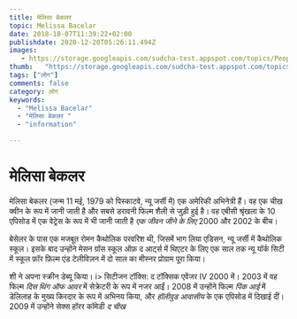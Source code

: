 ```yaml
---
title: मेलिसा बेकलर 
topic: Melissa Bacelar
date: 2018-10-07T11:39:22+02:00
publishdate: 2020-12-20T05:26:11.494Z
images: 
   - https://storage.googleapis.com/sudcha-test.appspot.com/topics/People/melissa_bacelar/1.jpeg
thumb:   "https://storage.googleapis.com/sudcha-test.appspot.com/topics/People/melissa_bacelar/thumb.jpeg"
tags: ["लोग"]
comments: false
category: लोग
keywords: 
  - "Melissa Bacelar"
  - "मेलिसा बेकलर "
  - "information"

---
```

<h1> मेलिसा बेकलर </h1> <p> मेलिसा बेकलर (जन्म 11 मई, 1979 को पिस्काटवे, न्यू जर्सी में) एक अमेरिकी अभिनेत्री हैं। वह एक चीख क्वीन के रूप में जानी जाती है और सबसे डरावनी फिल्म शैली से जुड़ी हुई है। वह एबीसी श्रृंखला के 10 एपिसोड में एक वेट्रेस के रूप में भी जानी जाती है <i> एक जीवन जीने के लिए </i> 2000 और 2002 के बीच। </p> <p> बेसेलर के पास एक मजबूत रोमन कैथोलिक परवरिश थी, जिसमें भाग लिया एडिसन, न्यू जर्सी में कैथोलिक स्कूल। इसके बाद उन्होंने मेसन ग्रॉस स्कूल ऑफ़ द आर्ट्स में थिएटर के लिए एक साल तक न्यू यॉर्क सिटी में स्कूल फ़ॉर फ़िल्म एंड टेलीविज़न में दो साल का मीस्नर प्रोग्राम पूरा किया। </p> <p> शी ने अपना स्क्रीन डेब्यू किया। i> सिटीजन टॉक्सि: द टॉक्सिक एवेंजर IV </i> 2000 में। 2003 में वह फिल्म <i> दिस थिंग ऑफ आवर </i> में सेक्रेटरी के रूप में नजर आईं। 2008 में उन्होंने फिल्म <i> पिंक आई </i> में डेलिलाह के मुख्य किरदार के रूप में अभिनय किया, और <i> हॉलीवुड आवासीय </i> के एक एपिसोड में दिखाई दीं। 2009 में उन्होंने सेक्स हॉरर कॉमेडी <i> द चीख </i> </p में मुख्य भूमिका निभाई। 